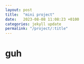 ```yaml
---
layout: post
title:  "mini project"
date:   2023-08-08 11:08:23 +0100
categories: jekyll update
permalink: "/project/:title"
---
```


# guh
